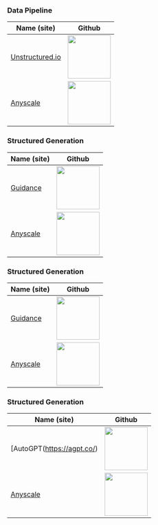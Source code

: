 ### Data Pipeline

| Name (site) | Github |
|------------|------------|
| [Unstructured.io](https://unstructured.io/) | <a href=https://github.com/Unstructured-IO/unstructured><img src="https://img.shields.io/github/stars/Unstructured-IO/unstructured?style=social" width=100/></a> |
| [Anyscale](https://www.anyscale.com/) | <a href=https://github.com/ray-project/ray><img src="https://img.shields.io/github/stars/ray-project/ray?style=social" width=100/></a> |

### Structured Generation

| Name (site) | Github |
|------------|------------|
| [Guidance](https://github.com/guidance-ai/guidance) | <a href=https://github.com/guidance-ai/guidance><img src="https://img.shields.io/github/stars/guidance-ai/guidance?style=social" width=100/></a> |
| [Anyscale](https://www.anyscale.com/) | <a href=https://github.com/ray-project/ray><img src="https://img.shields.io/github/stars/ray-project/ray?style=social" width=100/></a> |

### Structured Generation

| Name (site) | Github |
|------------|------------|
| [Guidance](https://github.com/guidance-ai/guidance) | <a href=https://github.com/guidance-ai/guidance><img src="https://img.shields.io/github/stars/guidance-ai/guidance?style=social" width=100/></a> |
| [Anyscale](https://www.anyscale.com/) | <a href=https://github.com/ray-project/ray><img src="https://img.shields.io/github/stars/ray-project/ray?style=social" width=100/></a> |

### Structured Generation

| Name (site) | Github |
|------------|------------|
| [AutoGPT(https://agpt.co/) | <a href=https://github.com/Significant-Gravitas/AutoGPT><img src="https://img/shields/io/github/stars/Significant-Gravitas/AutoGPT?style=social" width=100/></a> |
| [Anyscale](https://www.anyscale.com/) | <a href=https://github.com/ray-project/ray><img src="https://img.shields.io/github/stars/ray-project/ray?style=social" width=100/></a> |

